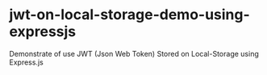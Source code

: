 # jwt-on-local-storage-demo-using-expressjs
Demonstrate of use JWT (Json Web Token) Stored on Local-Storage using Express.js
